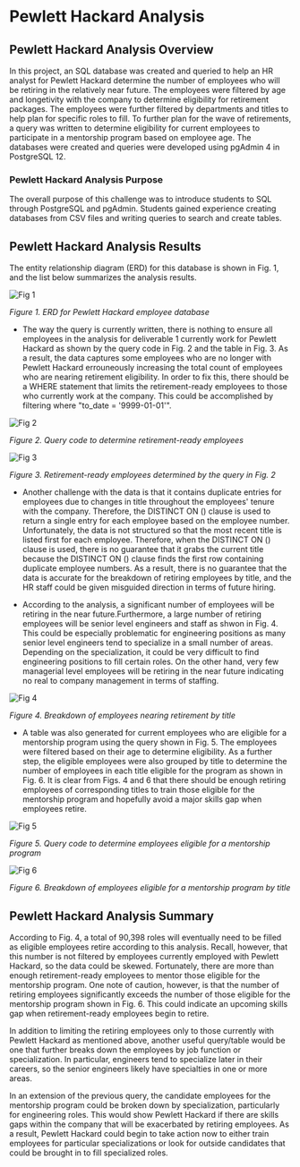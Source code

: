 # Pewlett Hackard Analysis

## Pewlett Hackard Analysis Overview

In this project, an SQL database was created and queried to help an HR analyst for Pewlett Hackard determine the number of employees who will be retiring in the relatively near future. The employees were filtered by age and longetivity with the company to determine eligibility for retirement packages. The employees were further filtered by departments and titles to help plan for specific roles to fill. To further plan for the wave of retirements, a query was written to determine eligibility for current employees to participate in a mentorship program based on employee age. The databases were created and queries were developed using pgAdmin 4 in PostgreSQL 12.

### Pewlett Hackard Analysis Purpose

The overall purpose of this challenge was to introduce students to SQL through PostgreSQL and pgAdmin. Students gained experience creating databases from CSV files and writing queries to search and create tables.

## Pewlett Hackard Analysis Results

The entity relationship diagram (ERD) for this database is shown in Fig. 1, and the list below summarizes the analysis results.

![Fig 1](./Resources/EmployeeDB.png)

*Figure 1. ERD for Pewlett Hackard employee database*

- The way the query is currently written, there is nothing to ensure all employees in the analysis for deliverable 1 currently work for Pewlett Hackard as shown by the query code in Fig. 2 and the table in Fig. 3. As a result, the data captures some employees who are no longer with Pewlett Hackard errouneously increasing the total count of employees who are nearing retirement eligibility. In order to fix this, there should be a WHERE statement that limits the retirement-ready employees to those who currently work at the company. This could be accomplished by filtering where "to_date = '9999-01-01'".

![Fig 2](./Resources/retirement_ready_emp_code.png)

*Figure 2. Query code to determine retirement-ready employees*

![Fig 3](./Resources/retirement_ready_emp_table.png)

*Figure 3. Retirement-ready employees determined by the query in Fig. 2*

- Another challenge with the data is that it contains duplicate entries for employees due to changes in title throughout the employees' tenure with the company. Therefore, the DISTINCT ON () clause is used to return a single entry for each employee based on the employee number. Unfortunately, the data is not structured so that the most recent title is listed first for each employee. Therefore, when the DISTINCT ON () clause is used, there is no guarantee that it grabs the current title because the DISTINCT ON () clause finds the first row containing duplicate employee numbers. As a result, there is no guarantee that the data is accurate for the breakdown of retiring employees by title, and the HR staff could be given misguided direction in terms of future hiring.

- According to the analysis, a significant number of employees will be retiring in the near future.Furthermore, a large number of retiring employees will be senior level engineers and staff as shwon in Fig. 4. This could be especially problematic for engineering positions as many senior level engineers tend to specialize in a small number of areas. Depending on the specialization, it could be very difficult to find engineering positions to fill certain roles. On the other hand, very few managerial level employees will be retiring in the near future indicating no real to company management in terms of staffing.

![Fig 4](./Resources/retiring_titles.png)

*Figure 4. Breakdown of employees nearing retirement by title*

- A table was also generated for current employees who are eligible for a mentorship program using the query shown in Fig. 5. The employees were filtered based on their age to determine eligibility. As a further step, the eligible employees were also grouped by title to determine the number of employees in each title eligible for the program as shown in Fig. 6. It is clear from Figs. 4 and 6 that there should be enough retiring employees of corresponding titles to train those eligible for the mentorship program and hopefully avoid a major skills gap when employees retire. 

![Fig 5](./Resources/mentorship_code.png)

*Figure 5. Query code to determine employees eligible for a mentorship program*

![Fig 6](./Resources/mentorship_titles.png)

*Figure 6. Breakdown of employees eligible for a mentorship program by title*

## Pewlett Hackard Analysis Summary

According to Fig. 4, a total of 90,398 roles will eventually need to be filled as eligible employees retire according to this analysis. Recall, however, that this number is not filtered by employees currently employed with Pewlett Hackard, so the data could be skewed. Fortunately, there are more than enough retirement-ready employees to mentor those eligible for the mentorship program. One note of caution, however, is that the number of retiring employees significantly exceeds the number of those eligible for the mentorship program shown in Fig. 6. This could indicate an upcoming skills gap when retirement-ready employees begin to retire.

In addition to limiting the retiring employees only to those currently with Pewlett Hackard as mentioned above, another useful query/table would be one that further breaks down the employees by job function or specialization. In particular, engineers tend to specialize later in their careers, so the senior engineers likely have specialties in one or more areas.

In an extension of the previous query, the candidate employees for the mentorship program could be broken down by specialization, particularly for engineering roles. This would show Pewlett Hackard if there are skills gaps within the company that will be exacerbated by retiring employees. As a result, Pewlett Hackard could begin to take action now to either train employees for particular specializations or look for outside candidates that could be brought in to fill specialized roles.